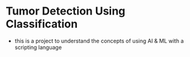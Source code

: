 # Tumor Detection Using Classification
- this is a project to understand the concepts of using AI & ML with a scripting language
